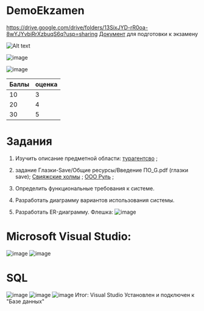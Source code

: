 # DemoEkzamen
https://drive.google.com/drive/folders/13SixJYD-rR0oa-8wYJYvbiRrXzbuqS6q?usp=sharing
[Документ](https://docs.google.com/document/d/17dkgRFIxEAdOvFsUuCD5TGeWHCqcC7U-Ha5MJ0EfdtI/edit) для подготовки к экзамену

![Alt text](https://github.com/Sh1Ze96/DemoEkzamen/assets/97594421/7212ef6f-e886-4462-a948-c8c8ef2f6c46)


![image](https://github.com/Sh1Ze96/DemoEkzamen/assets/97594421/51c714ee-5650-428c-9687-02eeb64e61ce)


![image](https://github.com/Sh1Ze96/DemoEkzamen/assets/97594421/b1ecce6d-2acd-4e3a-a226-2e2b9a873f1c)

| Баллы | оценка |
| ------| -------|
| 10    |    3   |
| 20    |    4   |
| 30    |    5   |
# Задания
1. Изучить описание предметной области: [турагентсво](https://github.com/Julia-Zhirnova/Demoekzamen/raw/main/0%20WorldSkills/1_Use%20Case/Описание%20ПО.docx) ;  
2. задание Глазки-Save/Общие ресурсы/Введение ПО_G.pdf (глазки save); 
[Свияжские холмы](https://github.com/Julia-Zhirnova/Demoekzamen/raw/main/7%20задание%202022/09_1.2-2022_8/Вариант%208/Свияжские%20холмы/Описание%20предметной%20области.docx) ;
[ООО Руль](https://github.com/Julia-Zhirnova/Demoekzamen/raw/main/9%20задание%202023/КОД%201.1%202023-2025%20ВАРИАНТ%203.rar) ;

3. Определить функциональные требования к системе.

4. Разработать диаграмму вариантов использования системы.

5. Разработать ER-диаграмму.
Флешка:
![image](https://github.com/Sh1Ze96/DemoEkzamen/assets/97594421/3eb65a29-c803-4997-bdb0-c66c48648055)

# Microsoft Visual Studio:
![image](https://github.com/Sh1Ze96/DemoEkzamen/assets/97594421/5b121dbe-f51b-4819-b9b9-69858d6b0a80)
![image](https://github.com/Sh1Ze96/DemoEkzamen/assets/97594421/0f0c5495-c3ea-4aec-ae9f-190cba41e480)
# SQL
![image](https://github.com/Sh1Ze96/DemoEkzamen/assets/97594421/d972940f-e4fd-4ed3-a37a-59d1fd7f479b)
![image](https://github.com/Sh1Ze96/DemoEkzamen/assets/97594421/a7d84435-015e-45b9-a0a0-f6f95c9100ca)
![image](https://github.com/Sh1Ze96/DemoEkzamen/assets/97594421/13da6353-e0c8-47c7-bf79-d4dbc59daf0d)
Итог: Visual Studio Установлен и подключен к "Базе данных"
